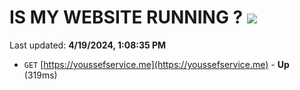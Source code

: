 # IS MY WEBSITE RUNNING ? [![](https://img.shields.io/static/v1?label=Sponsor&message=%E2%9D%A4&logo=GitHub&color=%23fe8e86)](https://github.com/sponsors/<username>)

Last updated: **4/19/2024, 1:08:35 PM**

- `GET` [https://youssefservice.me](https://youssefservice.me) - **Up** (319ms)

